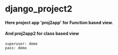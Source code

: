 # django_project2

#### Here project app 'proj2app' for Function based view.
#### And proj2app2 for class based view 


```
superuser: demo
pass: demo

```
